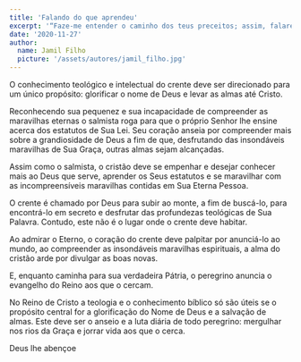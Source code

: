 ```yaml
---
title: 'Falando do que aprendeu'
excerpt: '“Faze-me entender o caminho dos teus preceitos; assim, falarei das tuas maravilhas” – Salmo 119.27'
date: '2020-11-27'
author:
  name: Jamil Filho
  picture: '/assets/autores/jamil_filho.jpg'
---
```


O conhecimento teológico e intelectual do crente deve ser direcionado para um único propósito: glorificar o nome de Deus e levar as almas até Cristo.

Reconhecendo sua pequenez e sua incapacidade de compreender as maravilhas eternas o salmista roga para que o próprio Senhor lhe ensine acerca dos estatutos de Sua Lei. Seu coração anseia por compreender mais sobre a grandiosidade de Deus a fim de que, desfrutando das insondáveis maravilhas de Sua Graça, outras almas sejam alcançadas.

Assim como o salmista, o cristão deve se empenhar e desejar conhecer mais ao Deus que serve, aprender os Seus estatutos e se maravilhar com as incompreensíveis maravilhas contidas em Sua Eterna Pessoa.

O crente é chamado por Deus para subir ao monte, a fim de buscá-lo, para encontrá-lo em secreto e desfrutar das profundezas teológicas de Sua Palavra. Contudo, este não é o lugar onde o crente deve habitar.

Ao admirar o Eterno, o coração do crente deve palpitar por anunciá-lo ao mundo, ao compreender as insondáveis maravilhas espirituais, a alma do cristão arde por divulgar as boas novas.

E, enquanto caminha para sua verdadeira Pátria, o peregrino anuncia o evangelho do Reino aos que o cercam.

No Reino de Cristo a teologia e o conhecimento bíblico só são úteis se o propósito central for a glorificação do Nome de Deus e a salvação de almas. Este deve ser o anseio e a luta diária de todo peregrino: mergulhar nos rios da Graça e jorrar vida aos que o cerca.

Deus lhe abençoe